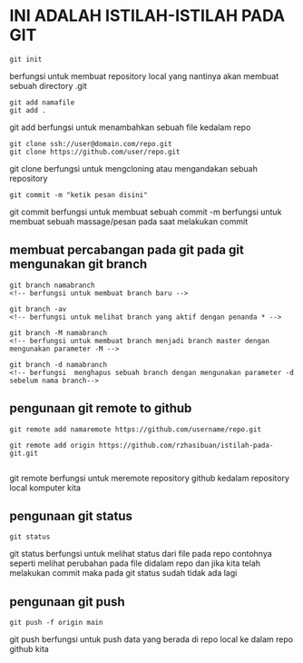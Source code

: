 # INI ADALAH ISTILAH-ISTILAH PADA GIT
```
git init 
```
berfungsi untuk membuat repository local yang nantinya akan membuat sebuah directory .git  

```
git add namafile
git add .
```
git add berfungsi untuk menambahkan sebuah file kedalam repo 

```
git clone ssh://user@domain.com/repo.git
git clone https://github.com/user/repo.git
```
git clone berfungsi untuk mengcloning atau mengandakan sebuah repository 

```
git commit -m "ketik pesan disini"
```
git commit berfungsi untuk membuat sebuah commit -m berfungsi untuk membuat sebuah massage/pesan pada saat melakukan commit 

## membuat percabangan pada git pada git mengunakan git branch 

```
git branch namabranch 
<!-- berfungsi untuk membuat branch baru -->

git branch -av
<!-- berfungsi untuk melihat branch yang aktif dengan penanda * -->

git branch -M namabranch
<!-- berfungsi untuk membuat branch menjadi branch master dengan mengunakan parameter -M -->

git branch -d namabranch
<!-- berfungsi  menghapus sebuah branch dengan mengunakan parameter -d sebelum nama branch-->

```
## pengunaan git remote to github 

```
git remote add namaremote https://github.com/username/repo.git

git remote add origin https://github.com/rzhasibuan/istilah-pada-git.git


```
git remote berfungsi untuk meremote repository github kedalam repository local komputer kita 



## pengunaan git status

```
git status 

```
git status berfungsi untuk melihat status dari file pada repo contohnya seperti melihat perubahan pada file didalam repo dan jika kita telah melakukan commit maka pada git status sudah tidak ada lagi 


## pengunaan git push
```
git push -f origin main

```
git push berfungsi untuk push data yang berada di repo local ke dalam repo github kita 